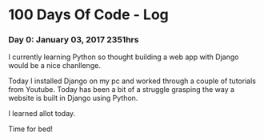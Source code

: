 # 100 Days Of Code - Log

### Day 0: January 03, 2017 2351hrs

I currently learning Python so thought building a web app with Django would be a nice chanllenge.

Today I installed Django on my pc and worked through a couple of tutorials from Youtube. Today has been a
bit of a struggle grasping the way a website is built in Django using Python. 

I learned allot today.

Time for bed!

